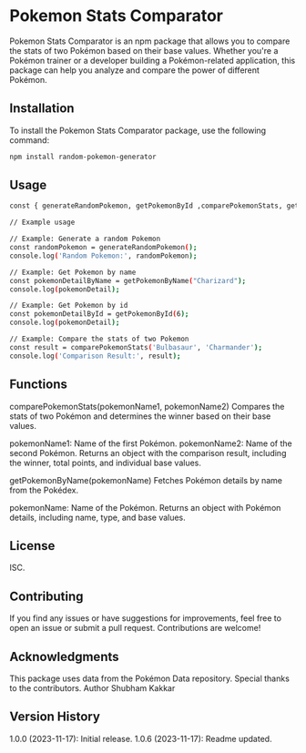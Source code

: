 # Pokemon Stats Comparator

Pokemon Stats Comparator is an npm package that allows you to compare the stats of two Pokémon based on their base values. Whether you're a Pokémon trainer or a developer building a Pokémon-related application, this package can help you analyze and compare the power of different Pokémon.

## Installation

To install the Pokemon Stats Comparator package, use the following command:

```bash
npm install random-pokemon-generator
```

## Usage
```bash
const { generateRandomPokemon, getPokemonById ,comparePokemonStats, getPokemonByName } = require('random-pokemon-generator');

// Example usage

// Example: Generate a random Pokemon
const randomPokemon = generateRandomPokemon();
console.log('Random Pokemon:', randomPokemon);

// Example: Get Pokemon by name
const pokemonDetailByName = getPokemonByName("Charizard");
console.log(pokemonDetail);

// Example: Get Pokemon by id
const pokemonDetailById = getPokemonById(6);
console.log(pokemonDetail);

// Example: Compare the stats of two Pokemon
const result = comparePokemonStats('Bulbasaur', 'Charmander');
console.log('Comparison Result:', result);
```
## Functions
comparePokemonStats(pokemonName1, pokemonName2)
Compares the stats of two Pokémon and determines the winner based on their base values.

pokemonName1: Name of the first Pokémon.
pokemonName2: Name of the second Pokémon.
Returns an object with the comparison result, including the winner, total points, and individual base values.

getPokemonByName(pokemonName)
Fetches Pokémon details by name from the Pokédex.

pokemonName: Name of the Pokémon.
Returns an object with Pokémon details, including name, type, and base values.

## License
ISC.

## Contributing
If you find any issues or have suggestions for improvements, feel free to open an issue or submit a pull request. Contributions are welcome!

## Acknowledgments
This package uses data from the Pokémon Data repository. Special thanks to the contributors.
Author
Shubham Kakkar

## Version History
1.0.0 (2023-11-17): Initial release.
1.0.6 (2023-11-17): Readme updated.
